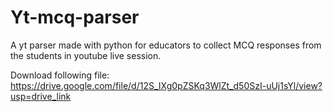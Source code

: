# Yt-mcq-parser
A yt parser made with python for educators to collect MCQ responses from the students in youtube live session.

Download following file: https://drive.google.com/file/d/12S_IXg0pZSKq3WlZt_d50SzI-uUj1sYl/view?usp=drive_link
